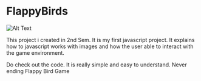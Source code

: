 # FlappyBirds
![Alt Text](https://media1.tenor.com/images/2368d5da06556970943f9790ef8e1961/tenor.gif)

This project i created in 2nd Sem. It is my first javascript project.
It explains how to javascript works with images and how the user able to interact with the game environment.

Do check out the code. It is really simple and easy to understand.
Never ending Flappy Bird Game
